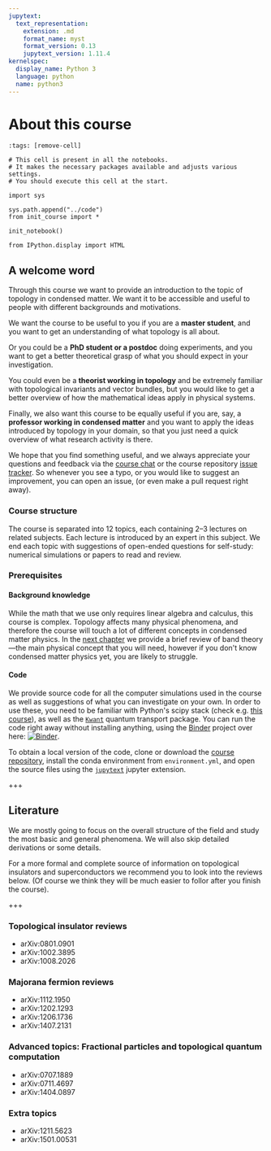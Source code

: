 ```yaml
---
jupytext:
  text_representation:
    extension: .md
    format_name: myst
    format_version: 0.13
    jupytext_version: 1.11.4
kernelspec:
  display_name: Python 3
  language: python
  name: python3
---
```


# About this course

```{code-cell} ipython3
:tags: [remove-cell]

# This cell is present in all the notebooks.
# It makes the necessary packages available and adjusts various settings.
# You should execute this cell at the start.

import sys

sys.path.append("../code")
from init_course import *

init_notebook()

from IPython.display import HTML
```

## A welcome word

Through this course we want to provide an introduction to the topic of topology in condensed matter.
We want it to be accessible and useful to people with different backgrounds and motivations.

We want the course to be useful to you if you are a **master student**, and you want to get an understanding of what topology is all about.

Or you could be a **PhD student or a postdoc** doing experiments, and you want to get a better theoretical grasp of what you should expect in your investigation.

You could even be a **theorist working in topology** and be extremely familiar with topological invariants and vector bundles, but you would like to get a better overview of how the mathematical ideas apply in physical systems.

Finally, we also want this course to be equally useful if you are, say, a **professor working in condensed matter** and you want to apply the ideas introduced by topology in your domain, so that you just need a quick overview of what research activity is there.

We hope that you find something useful, and we always appreciate your questions and feedback via the [course chat](https://chat.quantumtinkerer.tudelft.nl/topocondmat) or the course repository [issue tracker](https://github.com/topocm/topocm_content/issues).
So whenever you see a typo, or you would like to suggest an improvement, you can open an issue, (or even make a pull request right away).

### Course structure

The course is separated into 12 topics, each containing 2–3 lectures on related subjects. 
Each lecture is introduced by an expert in this subject.
We end each topic with suggestions of open-ended questions for self-study: numerical simulations or papers to read and review.

### Prerequisites

#### Background knowledge

While the math that we use only requires linear algebra and calculus, this course is complex.
Topology affects many physical phenomena, and therefore the course will touch a lot of different concepts in condensed matter physics.
In the [next chapter](band_structures) we provide a brief review of band theory—the main physical concept that you will need, however if you don't know condensed matter physics yet, you are likely to struggle.

#### Code

We provide source code for all the computer simulations used in the course as well as suggestions of what you can investigate on your own. In order to use these, you need to be familiar with Python's scipy stack (check e.g. [this course](https://scipy-lectures.org/)), as well as the [`Kwant`](http://kwant-project.org/) quantum transport package. You can run the code right away without installing anything, using the [Binder](https://mybinder.org/) project over here: [![Binder](http://mybinder.org/badge.svg)](http://mybinder.org/repo/topocm/topocm_content).

To obtain a local version of the code, clone or download the [course repository](https://github.com/topocm/topocm_content), install the conda environment from `environment.yml`, and open the source files using the [`jupytext`](https://jupytext.readthedocs.io/en/latest/) jupyter extension.

+++

## Literature

We are mostly going to focus on the overall structure of the field and study the most basic and general phenomena. We will also skip detailed derivations or some details.

For a more formal and complete source of information on topological insulators and superconductors we recommend you to look into the reviews below. (Of course we think they will be much easier to follor after you finish the course).

+++

### Topological insulator reviews

* arXiv:0801.0901
* arXiv:1002.3895
* arXiv:1008.2026

### Majorana fermion reviews

* arXiv:1112.1950
* arXiv:1202.1293
* arXiv:1206.1736
* arXiv:1407.2131

### Advanced topics: Fractional particles and topological quantum computation

* arXiv:0707.1889
* arXiv:0711.4697
* arXiv:1404.0897

### Extra topics

* arXiv:1211.5623
* arXiv:1501.00531
